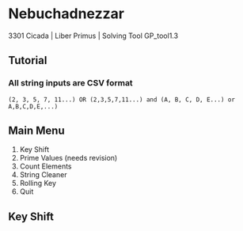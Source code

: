 # Nebuchadnezzar
3301 Cicada | Liber Primus | Solving Tool GP_tool1.3

## Tutorial

### All string inputs are CSV format 
```(2, 3, 5, 7, 11...) OR (2,3,5,7,11...) and (A, B, C, D, E...) or A,B,C,D,E,...)```
## Main Menu
  1. Key Shift
  2. Prime Values (needs revision)
  3. Count Elements
  4. String Cleaner
  5. Rolling Key
  6. Quit

## Key Shift
